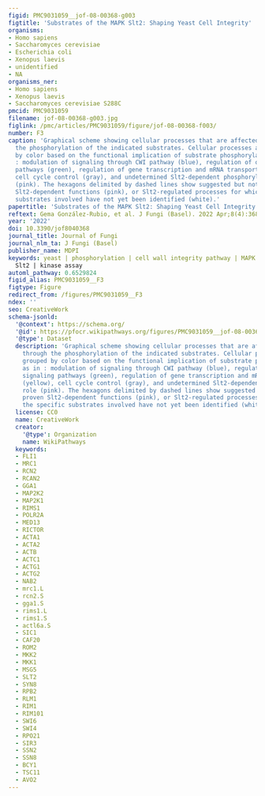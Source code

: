 ```yaml
---
figid: PMC9031059__jof-08-00368-g003
figtitle: 'Substrates of the MAPK Slt2: Shaping Yeast Cell Integrity'
organisms:
- Homo sapiens
- Saccharomyces cerevisiae
- Escherichia coli
- Xenopus laevis
- unidentified
- NA
organisms_ner:
- Homo sapiens
- Xenopus laevis
- Saccharomyces cerevisiae S288C
pmcid: PMC9031059
filename: jof-08-00368-g003.jpg
figlink: /pmc/articles/PMC9031059/figure/jof-08-00368-f003/
number: F3
caption: 'Graphical scheme showing cellular processes that are affected by Slt2 through
  the phosphorylation of the indicated substrates. Cellular processes are grouped
  by color based on the functional implication of substrate phosphorylation, as in
  : modulation of signaling through CWI pathway (blue), regulation of other signaling
  pathways (green), regulation of gene transcription and mRNA transport (yellow),
  cell cycle control (gray), and undetermined Slt2-dependent phosphorylation role
  (pink). The hexagons delimited by dashed lines show suggested but not formally proven
  Slt2-dependent functions (pink), or Slt2-regulated processes for which the specific
  substrates involved have not yet been identified (white).'
papertitle: 'Substrates of the MAPK Slt2: Shaping Yeast Cell Integrity.'
reftext: Gema González-Rubio, et al. J Fungi (Basel). 2022 Apr;8(4):368.
year: '2022'
doi: 10.3390/jof8040368
journal_title: Journal of Fungi
journal_nlm_ta: J Fungi (Basel)
publisher_name: MDPI
keywords: yeast | phosphorylation | cell wall integrity pathway | MAPK substrate |
  Slt2 | kinase assay
automl_pathway: 0.6529824
figid_alias: PMC9031059__F3
figtype: Figure
redirect_from: /figures/PMC9031059__F3
ndex: ''
seo: CreativeWork
schema-jsonld:
  '@context': https://schema.org/
  '@id': https://pfocr.wikipathways.org/figures/PMC9031059__jof-08-00368-g003.html
  '@type': Dataset
  description: 'Graphical scheme showing cellular processes that are affected by Slt2
    through the phosphorylation of the indicated substrates. Cellular processes are
    grouped by color based on the functional implication of substrate phosphorylation,
    as in : modulation of signaling through CWI pathway (blue), regulation of other
    signaling pathways (green), regulation of gene transcription and mRNA transport
    (yellow), cell cycle control (gray), and undetermined Slt2-dependent phosphorylation
    role (pink). The hexagons delimited by dashed lines show suggested but not formally
    proven Slt2-dependent functions (pink), or Slt2-regulated processes for which
    the specific substrates involved have not yet been identified (white).'
  license: CC0
  name: CreativeWork
  creator:
    '@type': Organization
    name: WikiPathways
  keywords:
  - FLI1
  - MRC1
  - RCN2
  - RCAN2
  - GGA1
  - MAP2K2
  - MAP2K1
  - RIMS1
  - POLR2A
  - MED13
  - RICTOR
  - ACTA1
  - ACTA2
  - ACTB
  - ACTC1
  - ACTG1
  - ACTG2
  - NAB2
  - mrc1.L
  - rcn2.S
  - gga1.S
  - rims1.L
  - rims1.S
  - actl6a.S
  - SIC1
  - CAF20
  - ROM2
  - MKK2
  - MKK1
  - MSG5
  - SLT2
  - SYN8
  - RPB2
  - RLM1
  - RIM1
  - RIM101
  - SWI6
  - SWI4
  - RPO21
  - SIR3
  - SSN2
  - SSN8
  - BCY1
  - TSC11
  - AVO2
---
```

